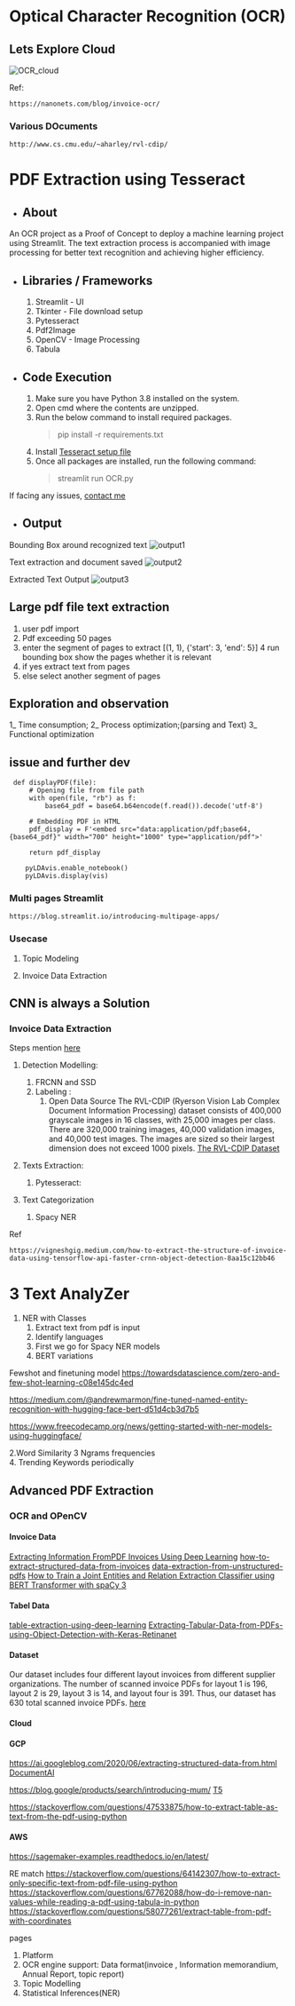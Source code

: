 # Optical Character Recognition (OCR)
## Lets Explore Cloud 
![OCR_cloud](./images/OCR_Cloud_comparision.png)

Ref:
```
https://nanonets.com/blog/invoice-ocr/
```


### Various DOcuments
```
http://www.cs.cmu.edu/~aharley/rvl-cdip/
```

# PDF Extraction using Tesseract

- ## About
An OCR project as a Proof of Concept to deploy a machine learning project using Streamlit. The text extraction process is accompanied with image processing for better text recognition and achieving higher efficiency. 

- ## Libraries / Frameworks
    1. Streamlit - UI
    2. Tkinter - File download setup
    3. Pytesseract
    4. Pdf2Image
    5. OpenCV - Image Processing
    6. Tabula
   
- ## Code Execution
    1. Make sure you have Python 3.8 installed on the system.
    2. Open cmd where the contents are unzipped.
    3. Run the below command to install required packages.
        > pip install -r requirements.txt
    4. Install [Tesseract setup file](https://tesseract-ocr.github.io/tessdoc/Downloads.html)
    5. Once all packages are installed, run the following command:
        > streamlit run OCR.py

If facing any issues, [contact me](mailto:mahimkaradi@gmail.com)

- ## Output

Bounding Box around recognized text
![output1](output1.png)

Text extraction and document saved
![output2](output2.png)

Extracted Text Output
![output3](output3.png)



## Large pdf file text extraction
1.  user pdf import 
2.  Pdf exceeding 50 pages
3.  enter the segment of pages to extract [(1, 1), {'start': 3, 'end': 5}]
4   run bounding box show the pages whether it is relevant 
5.  if yes extract text from pages
6.  else select another segment of pages

##  Exploration and observation 
1_ Time consumption;
2_ Process optimization;(parsing and Text)
3_ Functional optimization


## issue and further dev
```
 def displayPDF(file):
     # Opening file from file path
     with open(file, "rb") as f:
         base64_pdf = base64.b64encode(f.read()).decode('utf-8')
 
     # Embedding PDF in HTML
     pdf_display = F'<embed src="data:application/pdf;base64,{base64_pdf}" width="700" height="1000" type="application/pdf">'
 
     return pdf_display
```

```
    pyLDAvis.enable_notebook()
    pyLDAvis.display(vis)
```

### Multi pages Streamlit 

```
https://blog.streamlit.io/introducing-multipage-apps/
```

### Usecase 
1. Topic Modeling 
 


2. Invoice Data Extraction

## CNN is always a Solution

### Invoice Data Extraction
Steps mention [here](https://medium.com/analytics-vidhya/invoice-information-extraction-using-ocr-and-deep-learning-b79464f54d69)
1. Detection Modelling:
    1. FRCNN and SSD
    2. Labeling : 
       1. Open Data Source
       The RVL-CDIP (Ryerson Vision Lab Complex Document Information Processing) dataset consists of 400,000 grayscale images in 16 classes, with 25,000 images per class. There are 320,000 training images, 40,000 validation images, and 40,000 test images. The images are sized so their largest dimension does not exceed 1000 pixels. 
       [The RVL-CDIP Dataset](http://www.cs.cmu.edu/~aharley/rvl-cdip/)
        
2. Texts Extraction:
    1. Pytesseract:
           
3. Text Categorization
   1. Spacy NER

Ref 

```
https://vigneshgig.medium.com/how-to-extract-the-structure-of-invoice-data-using-tensorflow-api-faster-crnn-object-detection-8aa15c12bb46
```

# 3 Text AnalyZer

1. NER with Classes 
   1. Extract text from pdf is input 
   2. Identify languages 
   3. First we go for Spacy NER models 
   4. BERT variations 

Fewshot and finetuning model
https://towardsdatascience.com/zero-and-few-shot-learning-c08e145dc4ed

https://medium.com/@andrewmarmon/fine-tuned-named-entity-recognition-with-hugging-face-bert-d51d4cb3d7b5

https://www.freecodecamp.org/news/getting-started-with-ner-models-using-huggingface/  


2.Word Similarity 
3 Ngrams frequencies  
4. Trending Keywords periodically


## Advanced PDF Extraction

### OCR and OPenCV
#### Invoice Data  
[Extracting Information FromPDF Invoices Using Deep Learning](https://www.diva-portal.org/smash/get/diva2:1608779/FULLTEXT01.pdf)
[how-to-extract-structured-data-from-invoices](https://medium.com/nanonets/how-to-extract-structured-data-from-invoices-f7de539eb475)
[data-extraction-from-unstructured-pdfs](https://www.analyticsvidhya.com/blog/2021/06/data-extraction-from-unstructured-pdfs/)
[How to Train a Joint Entities and Relation Extraction Classifier using BERT Transformer with spaCy 3](https://towardsdatascience.com/how-to-train-a-joint-entities-and-relation-extraction-classifier-using-bert-transformer-with-spacy-49eb08d91b5c)

#### Tabel Data
[table-extraction-using-deep-learning](https://medium.com/analytics-vidhya/table-extraction-using-deep-learning-3c91790aa200)
[Extracting-Tabular-Data-from-PDFs-using-Object-Detection-with-Keras-Retinanet](https://github.com/ektaatomar/Extracting-Tabular-Data-from-PDFs-using-Object-Detection-with-Keras-Retinanet)


#### Dataset 
Our dataset includes four different layout invoices from different supplier organizations. The number of scanned invoice PDFs for layout 1 is 196, layout 2 is 29, layout 3 is 14, and layout four is 391. Thus, our dataset has 630 total scanned invoice PDFs.
[here](https://www.mdpi.com/2306-5729/6/7/78/htm)

#### Cloud 

#### GCP
https://ai.googleblog.com/2020/06/extracting-structured-data-from.html
[DocumentAI](https://cloud.google.com/document-ai)

https://blog.google/products/search/introducing-mum/
[T5](https://ai.googleblog.com/2020/02/exploring-transfer-learning-with-t5.html
)

https://stackoverflow.com/questions/47533875/how-to-extract-table-as-text-from-the-pdf-using-python

#### AWS
https://sagemaker-examples.readthedocs.io/en/latest/

RE match 
https://stackoverflow.com/questions/64142307/how-to-extract-only-specific-text-from-pdf-file-using-python
https://stackoverflow.com/questions/67762088/how-do-i-remove-nan-values-while-reading-a-pdf-using-tabula-in-python
https://stackoverflow.com/questions/58077261/extract-table-from-pdf-with-coordinates


pages
1) Platform 
2) OCR engine support: Data format(invoice , Information memorandium, Annual Report, topic report)
3) Topic Modelling
4) Statistical Inferences(NER) 

